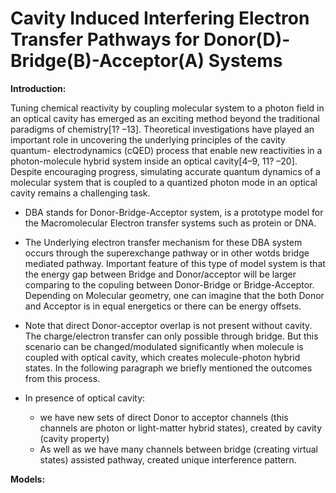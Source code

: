# Cavity Induced Interfering Electron Transfer Pathways for Donor(D)-Bridge(B)-Acceptor(A) Systems

**Introduction:**

Tuning chemical reactivity by coupling molecular system to a photon field in an optical cavity has emerged as an exciting method beyond the traditional paradigms of chemistry[1? –13]. Theoretical investigations have played an important role in uncovering the underlying principles of the cavity quantum-
electrodynamics (cQED) process that enable new reactivities in a photon-molecule hybrid system inside an optical cavity[4–9, 11? –20]. Despite encouraging progress, simulating accurate quantum dynamics of a molecular system that is coupled to a quantized photon mode in an optical cavity remains a challenging task.


- DBA stands for Donor-Bridge-Acceptor system, is a prototype model for the Macromolecular Electron transfer systems such as protein or DNA. 

- The Underlying electron transfer mechanism for these DBA system occurs through the superexchange pathway or in other wotds bridge mediated pathway. Important feature of this type of model system is that the energy gap between Bridge and Donor/acceptor will be larger comparing to the copuling
between Donor-Bridge or Bridge-Acceptor. Depending on Molecular geometry, one can imagine that the both Donor and Acceptor is in equal energetics or there can be energy offsets.   

- Note that direct Donor-acceptor overlap is not present without cavity. The charge/electron transfer can only possible through bridge. But this scenario can be changed/modulated significantly when molecule is coupled with optical cavity, which creates molecule-photon hybrid states. In the following paragraph we briefly mentioned the outcomes from this process.

- In presence of optical cavity:
    - we have new sets of direct Donor to acceptor channels (this channels are photon or light-matter hybrid states), created by cavity (cavity property)
    - As well as we have many channels between bridge (creating virtual states) assisted pathway, created unique interference pattern.

**Models:**




